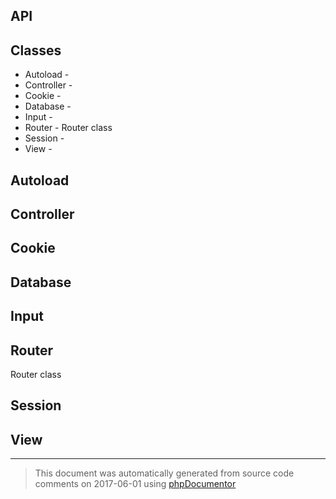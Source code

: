 ## API

## Classes

* Autoload - 
* Controller - 
* Cookie - 
* Database - 
* Input - 
* Router - Router class
* Session - 
* View - 

## Autoload





## Controller





## Cookie





## Database





## Input





## Router

Router class



## Session





## View







--------
> This document was automatically generated from source code comments on 2017-06-01 using [phpDocumentor](http://www.phpdoc.org/)